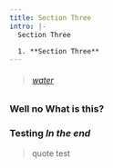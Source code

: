 ```yaml
---
title: Section Three
intro: |-
  Section Three

  1. **Section Three**
---
```

> ###### [water](www.google.com)

### **Well no What is this?**

### **Testing** ***In the end***

> quote test